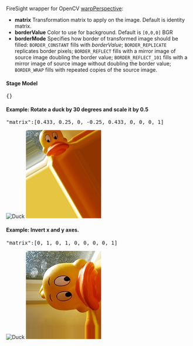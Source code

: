 FireSight wrapper for OpenCV [warpPerspective](http://docs.opencv.org/modules/imgproc/doc/geometric_transformations.html#warpperspective):

* **matrix** Transformation matrix to apply on the image. Default is identity matrix.
* **borderValue** Color to use for background. Default is `[0,0,0]` BGR
* **borderMode** Specifies how border of transformed image should be filled: `BORDER_CONSTANT` fills with _borderValue_; `BORDER_REPLICATE` replicates border pixels; `BORDER_REFLECT` fills with a mirror image of source image doubling the border value; `BORDER_REFLECT_101` fills with a mirror image of source image without doubling the border value; `BORDER_WRAP` fills with repeated copies of the source image.

#### Stage Model
<pre>{}</pre>

#### Example: Rotate a duck by 30 degrees and scale it by 0.5
<pre>"matrix":[0.433, 0.25, 0, -0.25, 0.433, 0, 0, 0, 1]</pre>

![Duck](https://github.com/firepick1/FireSight/raw/master/img/duck.jpg)&nbsp;![Duck -30deg, 0.5scale](img/duck_-30deg_0.5scale.jpg)

#### Example: Invert x and y axes.
<pre>"matrix":[0, 1, 0, 1, 0, 0, 0, 0, 1]</pre>

![Duck](https://github.com/firepick1/FireSight/raw/master/img/duck.jpg)&nbsp;![Duck -30deg, 0.5scale](img/duck_xy_inv.jpg)
